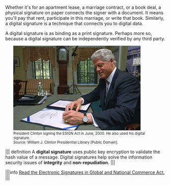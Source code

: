 Whether it's for an apartment lease, a marriage contract, or a book deal, a physical signature on paper connects the signer with a document. It means you'll pay that rent, participate in this marriage, or write that book.  Similarly, a digital signature is a technique that connects you to digital data. 

A digital signature is as binding as a print signature.  Perhaps more so, because a digital signature  can be independently verified by any third party.

<figure class="snippetimg" style="margin: 0 auto;width:90%">
  <img src=".guides/img/Clintonsigning.jpg" alt="In the Oval Office, President Clinton signing into law S. 2392 the Year 2000 Information and Readiness Disclosure Act.By Infrogmation of New Orleans [CC BY 2.0], via Wikimedia Commons">
  <figcaption style="font-size: 0.8em; text-align: left;"> President Clinton signing the ESIGN Act in June, 2000. He also used his digital signature. 
  </br>
 Source: William J. Clinton Presidential Library [Public Domain].</figcaption>
</figure>



||| definition
A **digital signature** uses public key encryption to validate the hash value of a message. Digital signatures help solve the information security issues of **integrity** and **non-repudiation.** 
|||


|||info
[Read the Electronic Signatures in Global and National Commerce Act.](https://www.ntia.doc.gov/legacy/ntiahome/ntiageneral/esign/105b/esign7.pdf)
|||